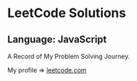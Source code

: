 # LeetCode Solutions

## Language: JavaScript

A Record of My Problem Solving Journey.


My profile => [leetcode.com](https://leetcode.com/BohdanKhvorostovskyi/)
